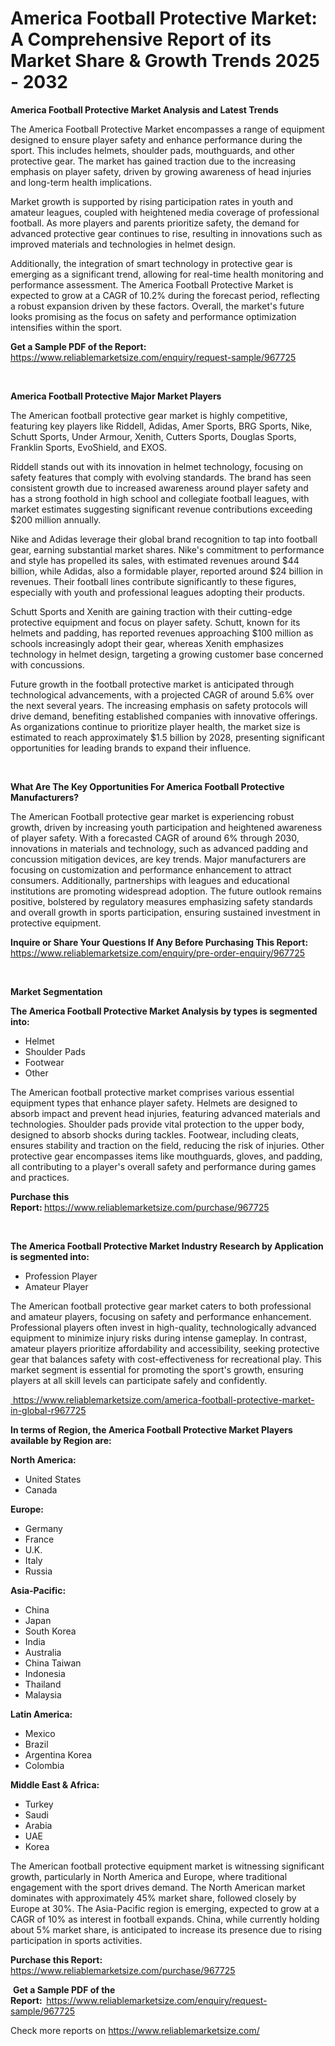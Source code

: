 <p><h1>America Football Protective Market: A Comprehensive Report of its Market Share & Growth Trends 2025 - 2032</h1></p><p><strong>America Football Protective Market Analysis and Latest Trends</strong></p>
<p><p>The America Football Protective Market encompasses a range of equipment designed to ensure player safety and enhance performance during the sport. This includes helmets, shoulder pads, mouthguards, and other protective gear. The market has gained traction due to the increasing emphasis on player safety, driven by growing awareness of head injuries and long-term health implications.</p><p>Market growth is supported by rising participation rates in youth and amateur leagues, coupled with heightened media coverage of professional football. As more players and parents prioritize safety, the demand for advanced protective gear continues to rise, resulting in innovations such as improved materials and technologies in helmet design.</p><p>Additionally, the integration of smart technology in protective gear is emerging as a significant trend, allowing for real-time health monitoring and performance assessment. The America Football Protective Market is expected to grow at a CAGR of 10.2% during the forecast period, reflecting a robust expansion driven by these factors. Overall, the market's future looks promising as the focus on safety and performance optimization intensifies within the sport.</p></p>
<p><strong>Get a Sample PDF of the Report:&nbsp;</strong> <a href="https://www.reliablemarketsize.com/enquiry/request-sample/967725?utm_campaign=2945&utm_medium=2&utm_source=Github&utm_content=ia&utm_term=30032025&utm_id=america-football-protective">https://www.reliablemarketsize.com/enquiry/request-sample/967725</a></p>
<p>&nbsp;</p>
<p><strong>America Football Protective Major Market Players</strong></p>
<p><p>The American football protective gear market is highly competitive, featuring key players like Riddell, Adidas, Amer Sports, BRG Sports, Nike, Schutt Sports, Under Armour, Xenith, Cutters Sports, Douglas Sports, Franklin Sports, EvoShield, and EXOS. </p><p>Riddell stands out with its innovation in helmet technology, focusing on safety features that comply with evolving standards. The brand has seen consistent growth due to increased awareness around player safety and has a strong foothold in high school and collegiate football leagues, with market estimates suggesting significant revenue contributions exceeding $200 million annually.</p><p>Nike and Adidas leverage their global brand recognition to tap into football gear, earning substantial market shares. Nike's commitment to performance and style has propelled its sales, with estimated revenues around $44 billion, while Adidas, also a formidable player, reported around $24 billion in revenues. Their football lines contribute significantly to these figures, especially with youth and professional leagues adopting their products.</p><p>Schutt Sports and Xenith are gaining traction with their cutting-edge protective equipment and focus on player safety. Schutt, known for its helmets and padding, has reported revenues approaching $100 million as schools increasingly adopt their gear, whereas Xenith emphasizes technology in helmet design, targeting a growing customer base concerned with concussions.</p><p>Future growth in the football protective market is anticipated through technological advancements, with a projected CAGR of around 5.6% over the next several years. The increasing emphasis on safety protocols will drive demand, benefiting established companies with innovative offerings. As organizations continue to prioritize player health, the market size is estimated to reach approximately $1.5 billion by 2028, presenting significant opportunities for leading brands to expand their influence.</p></p>
<p>&nbsp;</p>
<p><strong>What Are The Key Opportunities For America Football Protective Manufacturers?</strong></p>
<p><p>The American Football protective gear market is experiencing robust growth, driven by increasing youth participation and heightened awareness of player safety. With a forecasted CAGR of around 6% through 2030, innovations in materials and technology, such as advanced padding and concussion mitigation devices, are key trends. Major manufacturers are focusing on customization and performance enhancement to attract consumers. Additionally, partnerships with leagues and educational institutions are promoting widespread adoption. The future outlook remains positive, bolstered by regulatory measures emphasizing safety standards and overall growth in sports participation, ensuring sustained investment in protective equipment.</p></p>
<p><strong>Inquire or Share Your Questions If Any Before Purchasing This Report:</strong> <a href="https://www.reliablemarketsize.com/enquiry/pre-order-enquiry/967725?utm_campaign=2945&utm_medium=2&utm_source=Github&utm_content=ia&utm_term=30032025&utm_id=america-football-protective">https://www.reliablemarketsize.com/enquiry/pre-order-enquiry/967725</a></p>
<p>&nbsp;</p>
<p><strong>Market Segmentation</strong></p>
<p><strong>The America Football Protective Market Analysis by types is segmented into:</strong></p>
<p><ul><li>Helmet</li><li>Shoulder Pads</li><li>Footwear</li><li>Other</li></ul></p>
<p><p>The American football protective market comprises various essential equipment types that enhance player safety. Helmets are designed to absorb impact and prevent head injuries, featuring advanced materials and technologies. Shoulder pads provide vital protection to the upper body, designed to absorb shocks during tackles. Footwear, including cleats, ensures stability and traction on the field, reducing the risk of injuries. Other protective gear encompasses items like mouthguards, gloves, and padding, all contributing to a player's overall safety and performance during games and practices.</p></p>
<p><strong>Purchase this Report:&nbsp;</strong><a href="https://www.reliablemarketsize.com/purchase/967725?utm_campaign=2945&utm_medium=2&utm_source=Github&utm_content=ia&utm_term=30032025&utm_id=america-football-protective">https://www.reliablemarketsize.com/purchase/967725</a></p>
<p>&nbsp;</p>
<p><strong>The America Football Protective Market Industry Research by Application is segmented into:</strong></p>
<p><ul><li>Profession Player</li><li>Amateur Player</li></ul></p>
<p><p>The American football protective gear market caters to both professional and amateur players, focusing on safety and performance enhancement. Professional players often invest in high-quality, technologically advanced equipment to minimize injury risks during intense gameplay. In contrast, amateur players prioritize affordability and accessibility, seeking protective gear that balances safety with cost-effectiveness for recreational play. This market segment is essential for promoting the sport's growth, ensuring players at all skill levels can participate safely and confidently.</p></p>
<p><a href="https://www.reliablemarketsize.com/america-football-protective-market-in-global-r967725?utm_campaign=2945&utm_medium=2&utm_source=Github&utm_content=ia&utm_term=30032025&utm_id=america-football-protective">&nbsp;https://www.reliablemarketsize.com/america-football-protective-market-in-global-r967725</a></p>
<p><strong>In terms of Region, the America Football Protective Market Players available by Region are:</strong></p>
<p>
    <p> <strong> North America: </strong>
        <ul>
            <li>United States</li>
            <li>Canada</li>
        </ul>
        </p> 
    <p> <strong> Europe: </strong>
        <ul>
            <li>Germany</li>
            <li>France</li>
            <li>U.K.</li>
            <li>Italy</li>
            <li>Russia</li>
        </ul>
        </p> 
    <p> <strong> Asia-Pacific: </strong>
        <ul>
            <li>China</li>
            <li>Japan</li>
            <li>South Korea</li>
            <li>India</li>
            <li>Australia</li>
            <li>China Taiwan</li>
            <li>Indonesia</li>
            <li>Thailand</li>
            <li>Malaysia</li>
        </ul>
        </p> 
    <p> <strong> Latin America: </strong>
        <ul>
            <li>Mexico</li>
            <li>Brazil</li>
            <li>Argentina Korea</li>
            <li>Colombia</li>
        </ul>
        </p> 
    <p> <strong> Middle East & Africa: </strong>
        <ul>
            <li>Turkey</li>
            <li>Saudi</li>
            <li>Arabia</li>
            <li>UAE</li>
            <li>Korea</li>
        </ul>
    </p>
    </p>
<p><p>The American football protective equipment market is witnessing significant growth, particularly in North America and Europe, where traditional engagement with the sport drives demand. The North American market dominates with approximately 45% market share, followed closely by Europe at 30%. The Asia-Pacific region is emerging, expected to grow at a CAGR of 10% as interest in football expands. China, while currently holding about 5% market share, is anticipated to increase its presence due to rising participation in sports activities.</p></p>
<p><strong>Purchase this Report: </strong><a href="https://www.reliablemarketsize.com/purchase/967725?utm_campaign=2945&utm_medium=2&utm_source=Github&utm_content=ia&utm_term=30032025&utm_id=america-football-protective">https://www.reliablemarketsize.com/purchase/967725</a></p>
<p>&nbsp;<strong>Get a Sample PDF of the Report:&nbsp;&nbsp;</strong><a href="https://www.reliablemarketsize.com/enquiry/request-sample/967725?utm_campaign=2945&utm_medium=2&utm_source=Github&utm_content=ia&utm_term=30032025&utm_id=america-football-protective">https://www.reliablemarketsize.com/enquiry/request-sample/967725</a></p>
<p><strong></strong></p>
<p>Check more reports on <a href="https://www.reliablemarketsize.com/?utm_campaign=2945&utm_medium=2&utm_source=Github&utm_content=ia&utm_term=30032025&utm_id=america-football-protective">https://www.reliablemarketsize.com/</a></p>